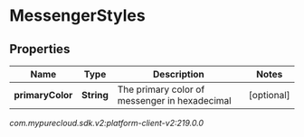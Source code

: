 # MessengerStyles


## Properties

| Name | Type | Description | Notes |
| ------------ | ------------- | ------------- | ------------- |
| **primaryColor** | **String** | The primary color of messenger in hexadecimal |  [optional] |




_com.mypurecloud.sdk.v2:platform-client-v2:219.0.0_
